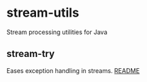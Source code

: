 # stream-utils
Stream processing utilities for Java

## stream-try
Eases exception handling in streams.
[README](stream-try/README.md)